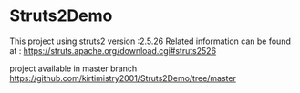 # Struts2Demo
This project using struts2 version :2.5.26
Related information can be found at :
https://struts.apache.org/download.cgi#struts2526


project available in master branch
https://github.com/kirtimistry2001/Struts2Demo/tree/master


